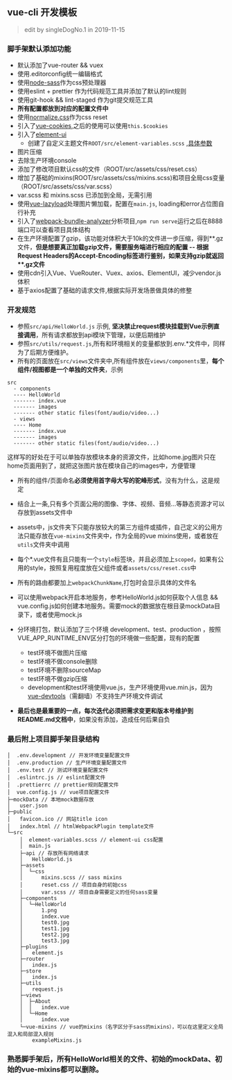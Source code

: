 ## vue-cli 开发模板

> edit by singleDogNo.1 in 2019-11-15

### 脚手架默认添加功能
+ 默认添加了vue-router && vuex
+ 使用.editorconfig统一编辑格式
+ 使用[node-sass](https://lost-dream.github.io/blog/2017/10/20/使用SASS/)作为css预处理器
+ 使用eslint + prettier 作为代码规范工具并添加了默认的lint规则
+ 使用git-hook && lint-staged 作为git提交规范工具
+ **所有配置都放到对应的配置文件中**
+ 使用[normalize.css](https://www.npmjs.com/package/normalize.css)作为css reset
+ 引入了[vue-cookies](https://www.npmjs.com/package/vue-cookies),之后的使用可以使用`this.$cookies`
+ 引入了[element-ui](https://element.eleme.cn/#/zh-CN/component/layout)
  - 创建了自定义主题文件`ROOT/src/element-variables.scss` ,[具体参数](https://github.com/ElemeFE/element/blob/dev/packages/theme-chalk/src/common/var.scss)
+ 图片压缩
+ 去除生产环境console
+ 添加了修改项目默认css的文件（ROOT/src/assets/css/reset.css）
+ 增加了基础的mixins(ROOT/src/assets/css/mixins.scss)和项目全局css变量（ROOT/src/assets/css/var.scss）
+ var.scss 和 mixins.scss 已添加到全局，无需引用
+ 使用[vue-lazyload](https://www.npmjs.com/package/vue-lazyload)处理图片懒加载，配置在`main.js`, loading和error占位图自行补充
+ 引入了[webpack-bundle-analyzer](https://github.com/webpack-contrib/webpack-bundle-analyzer)分析项目,`npm run serve`运行之后在8888端口可以查看项目具体结构
+ 在生产环境配置了gzip，该功能对体积大于10k的文件进一步压缩，得到\*\*.gz文件，**但是想要真正加载gzip文件，需要服务端进行相应的配置 -- 根据Request Headers的Accept-Encoding标签进行鉴别，如果支持gzip就返回 \*\*.gz文件**
+ 使用cdn引入Vue、VueRouter、Vuex、axios、ElementUI，减少vendor.js体积
+ 基于axios配置了基础的请求文件,根据实际开发场景做具体的修整

### 开发规范
- 参照`src/api/HelloWorld.js` 示例, **坚决禁止request模块挂载到Vue示例直接调用**，所有请求都放到api模块下管理，以便后期维护
- 参照`src/utils/request.js`,所有和环境相关的变量都放到.env.*文件中，同样为了后期方便维护。
- 所有的页面放在`src/views`文件夹中,所有组件放在`views/components`里，**每个组件/视图都是一个单独的文件夹**，示例
```
src
  - components
  ---- HelloWorld
  ------- index.vue
  ------- images
  ------- other static files(font/audio/video...)
  - views
  ---- Home
  ------- index.vue
  ------- images
  ------- other static files(font/audio/video...)
```
这样写的好处在于可以单独存放模块本身的资源文件，比如home.jpg图片只在home页面用到了，就把这张图片放在模块自己的images中，方便管理
- 所有的组件/页面命名**必须使用首字母大写的驼峰形式**，没有为什么，这是规定
- 结合上一条,只有多个页面公用的图像、字体、视频、音频...等静态资源才可以存放到assets文件中
- assets中，js文件夹下只能存放较大的第三方组件或插件，自己定义的公用方法只能存放在`vue-mixins`文件夹中，作为全局的vue mixins使用，或者放在`utils`文件夹中调用
- 每个*.vue文件有且只能有一个`style`标签块，并且必须加上`scoped`，如果有公用的style，按照复用程度放在父组件或者`assets/css/reset.css`中
- 所有的路由都要加上`webpackChunkName`,打包时会显示具体的文件名
- 可以使用webpack开启本地服务，参考HelloWorld.js如何获取个人信息 && vue.config.js如何创建本地服务。需要mock的数据放在根目录mockData目录下，或者使用mock.js
- 分环境打包，默认添加了三个环境 development、test、production ，按照VUE_APP_RUNTIME_ENV区分打包的环境做一些配置，现有的配置
  + test环境不做图片压缩
  + test环境不做console删除
  + test环境不删除sourceMap
  + test环境不做gzip压缩
  + development和test环境使用vue.js，生产环境使用vue.min.js，因为[vue-devtools](https://chrome.google.com/webstore/detail/vuejs-devtools/nhdogjmejiglipccpnnnanhbledajbpd)（需翻墙）不支持生产环境文件调试

- **最后也是最重要的一点，每次迭代必须把需求变更和版本号维护到README.md文档中**，如果没有添加，造成任何后果自负

### 最后附上项目脚手架目录结构
```
│  .env.development // 开发环境变量配置文件
│  .env.production // 生产环境变量配置文件
│  .env.test // 测试环境变量配置文件
│  .eslintrc.js // eslint配置文件
│  .prettierrc // prettier规则配置文件
│  vue.config.js // vue项目配置文件
├─mockData // 本地mock数据存放
│   user.json
├─public
│   favicon.ico // 网站title icon
│   index.html // htmlWebpackPlugin template文件
└─src
    │  element-variables.scss // element-ui css配置
    │  main.js
    ├─api // 存放所有网络请求
    │   HelloWorld.js
    ├─assets
    │  └─css
    │      mixins.scss // sass mixins
    │      reset.css // 项目自身的初始css
    │      var.scss // 项目自身需要定义的任何sass变量
    ├─components
    │  └─HelloWorld
    │      1.png
    │      index.vue
    │      test0.jpg
    │      test1.jpg
    │      test2.jpg
    │      test3.jpg
    ├─plugins
    │   element.js
    ├─router
    │   index.js
    ├─store
    │   index.js
    ├─utils
    │   request.js
    ├─views
    │  ├─About
    │  │   index.vue
    │  └─Home
    │      index.vue
    └─vue-mixins // vue的mixins（名字区分于sass的mixins），可以在这里定义全局混入和局部混入规则
        exampleMixins.js
```

### 熟悉脚手架后，所有HelloWorld相关的文件、初始的mockData、初始的vue-mixins都可以删除。